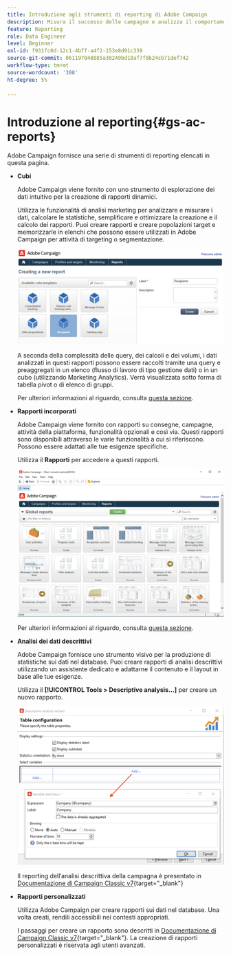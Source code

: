 ```yaml
---
title: Introduzione agli strumenti di reporting di Adobe Campaign
description: Misura il successo delle campagne e analizza il comportamento degli utenti
feature: Reporting
role: Data Engineer
level: Beginner
exl-id: f931fc0d-12c1-4bff-a4f2-153e8d91c339
source-git-commit: 061197048885a30249bd18af7f8b24cb71def742
workflow-type: tm+mt
source-wordcount: '308'
ht-degree: 5%

---
```


# Introduzione al reporting{#gs-ac-reports}

Adobe Campaign fornisce una serie di strumenti di reporting elencati in questa pagina.

* **Cubi**

  Adobe Campaign viene fornito con uno strumento di esplorazione dei dati intuitivo per la creazione di rapporti dinamici.

  Utilizza le funzionalità di analisi marketing per analizzare e misurare i dati, calcolare le statistiche, semplificare e ottimizzare la creazione e il calcolo dei rapporti. Puoi creare rapporti e creare popolazioni target e memorizzarle in elenchi che possono essere utilizzati in Adobe Campaign per attività di targeting o segmentazione.

  ![](assets/create-a-report.png)

  A seconda della complessità delle query, dei calcoli e dei volumi, i dati analizzati in questi rapporti possono essere raccolti tramite una query e preaggregati in un elenco (flusso di lavoro di tipo gestione dati) o in un cubo (utilizzando Marketing Analytics). Verrà visualizzata sotto forma di tabella pivot o di elenco di gruppi.

  Per ulteriori informazioni al riguardo, consulta [questa sezione](gs-cubes.md).

* **Rapporti incorporati**

  Adobe Campaign viene fornito con rapporti su consegne, campagne, attività della piattaforma, funzionalità opzionali e così via. Questi rapporti sono disponibili attraverso le varie funzionalità a cui si riferiscono. Possono essere adattati alle tue esigenze specifiche.

  Utilizza il **Rapporti** per accedere a questi rapporti.

  ![](assets/built-in-reports.png)

  Per ulteriori informazioni al riguardo, consulta [questa sezione](built-in-reports.md).

* **Analisi dei dati descrittivi**

  Adobe Campaign fornisce uno strumento visivo per la produzione di statistiche sui dati nel database. Puoi creare rapporti di analisi descrittivi utilizzando un assistente dedicato e adattarne il contenuto e il layout in base alle tue esigenze.

  Utilizza il **[!UICONTROL Tools > Descriptive analysis...]** per creare un nuovo rapporto.

  ![](assets/desc-analysis-report.png)

  Il reporting dell’analisi descrittiva della campagna è presentato in [Documentazione di Campaign Classic v7](https://experienceleague.adobe.com/docs/campaign-classic/using/reporting/analyzing-populations/about-descriptive-analysis.html?lang=it){target="_blank"}

* **Rapporti personalizzati**

  Utilizza Adobe Campaign per creare rapporti sui dati nel database. Una volta creati, rendili accessibili nei contesti appropriati.

  I passaggi per creare un rapporto sono descritti in [Documentazione di Campaign Classic v7](https://experienceleague.adobe.com/docs/campaign-classic/using/reporting/creating-new-reports/about-reports-creation-in-campaign.html){target="_blank"}. La creazione di rapporti personalizzati è riservata agli utenti avanzati.

